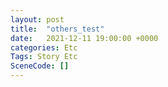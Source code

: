 ```yaml
---
layout: post
title:  "others_test"
date:   2021-12-11 19:00:00 +0000
categories: Etc
Tags: Story Etc
SceneCode: []
---
```

